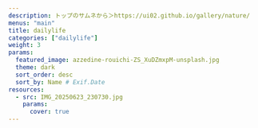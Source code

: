 ```yaml
---
description: トップのサムネから＞https://ui02.github.io/gallery/nature/
menus: "main"
title: dailylife
categories: ["dailylife"]
weight: 3
params:
  featured_image: azzedine-rouichi-ZS_XuDZmxpM-unsplash.jpg
  theme: dark
  sort_order: desc
  sort_by: Name # Exif.Date
resources:
  - src: IMG_20250623_230730.jpg
    params:
      cover: true
---
```

